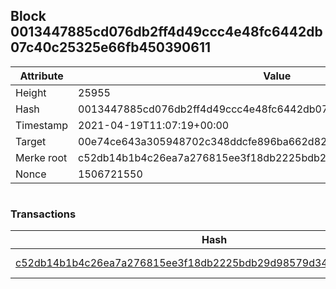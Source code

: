 ## Block 0013447885cd076db2ff4d49ccc4e48fc6442db07c40c25325e66fb450390611

Attribute | Value
--- | ---
Height | 25955
Hash | 0013447885cd076db2ff4d49ccc4e48fc6442db07c40c25325e66fb450390611
Timestamp | 2021-04-19T11:07:19+00:00
Target | 00e74ce643a305948702c348ddcfe896ba662d82c1a228faf4ad12250f07334e
Merke root | c52db14b1b4c26ea7a276815ee3f18db2225bdb29d98579d344559cd573f41ca
Nonce | 1506721550

```

```

### Transactions

Hash | Amount
--- | ---
[c52db14b1b4c26ea7a276815ee3f18db2225bdb29d98579d344559cd573f41ca](c52db14b1b4c26ea7a276815ee3f18db2225bdb29d98579d344559cd573f41ca.md) | 10.00000000 SKEPTI 
